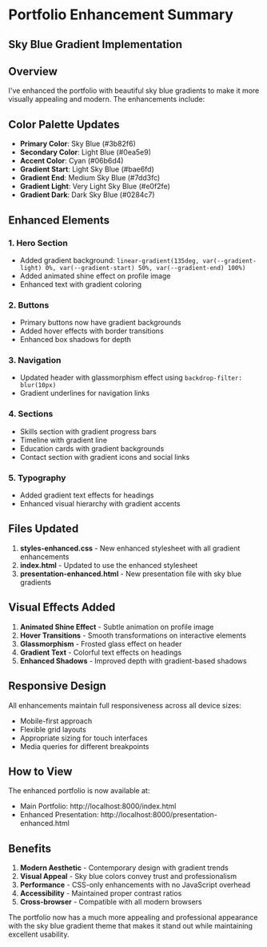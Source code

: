 # Portfolio Enhancement Summary

## Sky Blue Gradient Implementation

## Overview

I've enhanced the portfolio with beautiful sky blue gradients to make it more visually appealing and modern. The enhancements include:

## Color Palette Updates

- **Primary Color**: Sky Blue (#3b82f6)
- **Secondary Color**: Light Blue (#0ea5e9)
- **Accent Color**: Cyan (#06b6d4)
- **Gradient Start**: Light Sky Blue (#bae6fd)
- **Gradient End**: Medium Sky Blue (#7dd3fc)
- **Gradient Light**: Very Light Sky Blue (#e0f2fe)
- **Gradient Dark**: Dark Sky Blue (#0284c7)

## Enhanced Elements

### 1. Hero Section

- Added gradient background: `linear-gradient(135deg, var(--gradient-light) 0%, var(--gradient-start) 50%, var(--gradient-end) 100%)`
- Added animated shine effect on profile image
- Enhanced text with gradient coloring

### 2. Buttons

- Primary buttons now have gradient backgrounds
- Added hover effects with border transitions
- Enhanced box shadows for depth

### 3. Navigation

- Updated header with glassmorphism effect using `backdrop-filter: blur(10px)`
- Gradient underlines for navigation links

### 4. Sections

- Skills section with gradient progress bars
- Timeline with gradient line
- Education cards with gradient backgrounds
- Contact section with gradient icons and social links

### 5. Typography

- Added gradient text effects for headings
- Enhanced visual hierarchy with gradient accents

## Files Updated

1. **styles-enhanced.css** - New enhanced stylesheet with all gradient enhancements
2. **index.html** - Updated to use the enhanced stylesheet
3. **presentation-enhanced.html** - New presentation file with sky blue gradients

## Visual Effects Added

1. **Animated Shine Effect** - Subtle animation on profile image
2. **Hover Transitions** - Smooth transformations on interactive elements
3. **Glassmorphism** - Frosted glass effect on header
4. **Gradient Text** - Colorful text effects on headings
5. **Enhanced Shadows** - Improved depth with gradient-based shadows

## Responsive Design

All enhancements maintain full responsiveness across all device sizes:

- Mobile-first approach
- Flexible grid layouts
- Appropriate sizing for touch interfaces
- Media queries for different breakpoints

## How to View

The enhanced portfolio is now available at:

- Main Portfolio: http://localhost:8000/index.html
- Enhanced Presentation: http://localhost:8000/presentation-enhanced.html

## Benefits

1. **Modern Aesthetic** - Contemporary design with gradient trends
2. **Visual Appeal** - Sky blue colors convey trust and professionalism
3. **Performance** - CSS-only enhancements with no JavaScript overhead
4. **Accessibility** - Maintained proper contrast ratios
5. **Cross-browser** - Compatible with all modern browsers

The portfolio now has a much more appealing and professional appearance with the sky blue gradient theme that makes it stand out while maintaining excellent usability.
